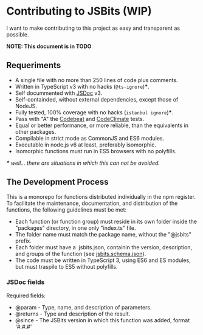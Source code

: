 # Contributing to JSBits (WIP)

I want to make contributing to this project as easy and transparent as possible.

**NOTE: This document is in TODO**

## Requeriments

* A single file with no more than 250 lines of code plus comments.
* Written in TypeScript v3 with no hacks (`@ts-ignore`)__*__.
* Self docummented with [JSDoc](http://usejsdoc.org/) v3.
* Self-containded, without external dependencies, except those of NodeJS.
* Fully tested, 100% coverage with no hacks (`istanbul ignore`)__*__.
* Pass with "A" the [Codebeat](https://codebeat.co) and [CodeClimate](https://codeclimate.com) tests.
* Equal or better performance, or more reliable, than the equivalents in other packages.
* Compilable in strict mode as CommonJS and ES6 modules.
* Executable in node.js v6 at least, preferably isomorphic.
* Isomorphic functions must run in ES5 browsers with no polyfills.

_**\*** well... there are situations in which this can not be avoided._

## The Development Process

This is a monorepo for functions distributed individually in the npm register. To facilitate the maintenance, documentation, and distribution of the functions, the following guidelines must be met:

* Each function (or function group) must reside in its own folder inside the "packages" directory, in one only "index.ts" file.
* The folder name must match the package name, without the "@jsbits" prefix.
* Each folder must have a .jsbits.json, containin the version, description, and groups of the function (see [jsbits.schema.json](./jsbits.schema.json)).
* The code must be written in TypeScript 3, using ES6 and ES modules, but must traspile to ES5 without polyfills.

### JSDoc fields

Required fields:

* @param - Type, name, and description of parameters.
* @returns - Type and description of the result.
* @since - The JSBits version in which this function was added, format '#.#.#'
